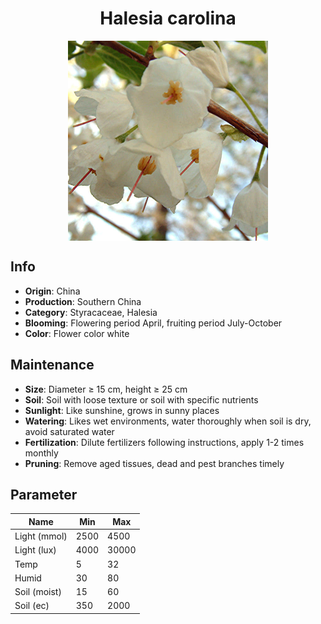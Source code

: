 <h1 align='center'>Halesia carolina</h1>
<p align="center">
    <img 
        align='center'
        width='320'
        src="../images/halesia carolina.png" 
        alt='Halesia carolina' />
</p>

## Info

 - **Origin**: China
 - **Production**: Southern China
 - **Category**: Styracaceae, Halesia
 - **Blooming**: Flowering period April, fruiting period July-October
 - **Color**: Flower color white

## Maintenance

 - **Size**: Diameter ≥ 15 cm, height ≥ 25 cm
 - **Soil**: Soil with loose texture or soil with specific nutrients
 - **Sunlight**: Like sunshine, grows in sunny places
 - **Watering**: Likes wet environments, water thoroughly when soil is dry, avoid saturated water
 - **Fertilization**: Dilute fertilizers following instructions, apply 1-2 times monthly
 - **Pruning**: Remove aged tissues, dead and pest branches timely

## Parameter

| Name         | Min  | Max   |
|--------------|------|-------|
| Light (mmol) | 2500 | 4500  |
| Light (lux)  | 4000 | 30000 |
| Temp         | 5    | 32    |
| Humid        | 30   | 80    |
| Soil (moist) | 15   | 60    |
| Soil (ec)    | 350  | 2000  |